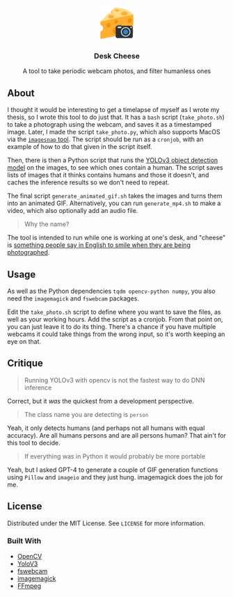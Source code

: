 <!-- PROJECT LOGO -->
<br />
<div align="center">
  <a href="https://github.com/Wheest/desk-cheese">
    <img src="logo.png" alt="Logo" width="80" height="80">
  </a>

  <h3 align="center">Desk Cheese</h3>

  <p align="center">
    A tool to take periodic webcam photos, and filter humanless ones
  </p>
</div>



## About

I thought it would be interesting to get a timelapse of myself as I wrote my thesis, so I wrote this tool to do just that.
It has a `bash` script (`take_photo.sh`) to take a photograph using the webcam, and saves it as a timestamped image.
Later, I made the script `take_photo.py`, which also supports MacOS via the [`imagesnap` tool](https://github.com/rharder/imagesnap).
The script should be run as a `cronjob`, with an example of how to do that given in the script itself.

Then, there is then a Python script that runs the [YOLOv3 object detection model](https://pjreddie.com/darknet/yolo/) on the images, to see which ones contain a human.
The script saves lists of images that it thinks contains humans and those it doesn't, and caches the inference results so we don't need to repeat.

The final script `generate_animated_gif.sh` takes the images and turns them into an animated GIF.
Alternatively, you can run `generate_mp4.sh` to make a video, which also optionally add an audio file.

> Why the name?

The tool is intended to run while one is working at one's desk, and "cheese" is [something people say in English to smile when they are being photographed](https://en.wikipedia.org/wiki/Say_cheese).

## Usage

As well as the Python dependencies `tqdm opencv-python numpy`, you also need the `imagemagick` and `fswebcam` packages.

Edit the `take_photo.sh` script to define where you want to save the files, as well as your working hours.
Add the script as a cronjob.
From that point on, you can just leave it to do its thing.
There's a chance if you have multiple webcams it could take things from the wrong input, so it's worth keeping an eye on that.

## Critique

> Running YOLOv3 with opencv is not the fastest way to do DNN inference

Correct, but it _was_ the quickest from a development perspective.

> The class name you are detecting is `person`

Yeah, it only detects humans (and perhaps not all humans with equal accuracy).
Are all humans persons and are all persons human?
That ain't for this tool to decide.

> If everything was in Python it would probably be more portable

Yeah, but I asked GPT-4 to generate a couple of GIF generation functions using `Pillow` and `imageio` and they just hung.
imagemagick does the job for me.


<!-- LICENSE -->
## License

Distributed under the MIT License. See `LICENSE` for more information.

### Built With

* [OpenCV](https://opencv.org/)
* [YoloV3](https://pjreddie.com/darknet/yolo/)
* [fswebcam](https://www.sanslogic.co.uk/fswebcam/)
* [imagemagick](https://imagemagick.org/index.php)
* [FFmpeg](https://ffmpeg.org/)

